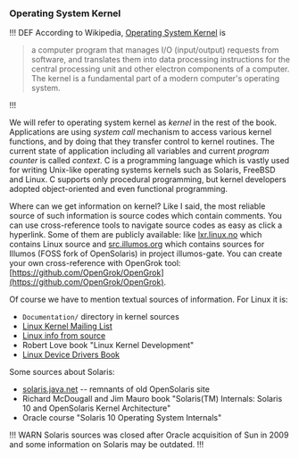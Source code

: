 ### Operating System Kernel

!!! DEF
According to Wikipedia, [Operating System Kernel](http://en.wikipedia.org/wiki/Kernel_%28operating_system%29) is

> a computer program that manages I/O (input/output) requests from software, and translates them into data processing instructions for the central processing unit and other electron components of a computer. The kernel is a fundamental part of a modern computer's operating system.

!!!

We will refer to operating system kernel as _kernel_ in the rest of the book. Applications are using _system call_ mechanism to access various kernel functions, and by doing that they transfer control to kernel routines. The current state of application including all variables and current _program counter_ is called _context_. C is a programming language which is vastly used for writing Unix-like operating systems kernels such as Solaris, FreeBSD and Linux. C supports only procedural programming, but kernel developers adopted object-oriented and even functional programming. 

Where can we get information on kernel? Like I said, the most reliable source of such information is source codes which contain comments. You can use cross-reference tools to navigate source codes as easy as click a hyperlink. Some of them are publicly available: like [lxr.linux.no](http://lxr.linux.no/) which contains Linux source and [src.illumos.org](http://src.illumos.org/) which contains sources for Illumos (FOSS fork of OpenSolaris) in project illumos-gate. You can create your own cross-reference with OpenGrok tool: [https://github.com/OpenGrok/OpenGrok](https://github.com/OpenGrok/OpenGrok).

Of course we have to mention textual sources of information. For Linux it is:

  * `Documentation/` directory in kernel sources
  * [Linux Kernel Mailing List](http://lkml.org/)
  * [Linux info from source](http://lwn.net/)
  * Robert Love book "Linux Kernel Development"
  * [Linux Device Drivers Book](https://lwn.net/Kernel/LDD3/)
  
Some sources about Solaris:

  * [solaris.java.net](http://solaris.java.net/) -- remnants of old OpenSolaris site
  * Richard McDougall and Jim Mauro book "Solaris(TM) Internals: Solaris 10 and OpenSolaris Kernel Architecture"
  * Oracle course "Solaris 10 Operating System Internals"
  
!!! WARN
Solaris sources was closed after Oracle acquisition of Sun in 2009 and some information on Solaris may be outdated.
!!!
